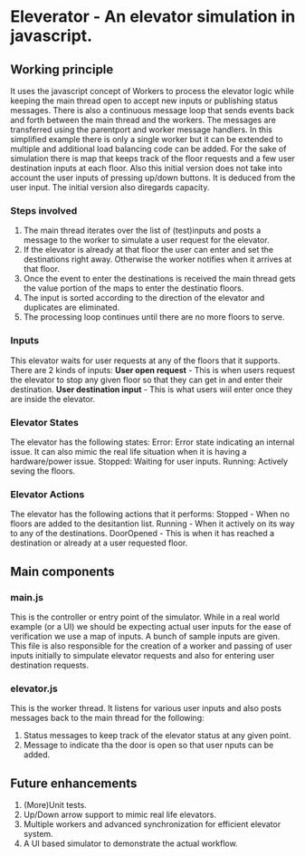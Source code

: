 # Eleverator - An elevator simulation in javascript.

## Working principle

It uses the javascript concept of Workers to process the elevator logic while keeping the main thread open to accept new inputs or publishing status messages.
There is also a continuous message loop that sends events back and forth between the main thread and the workers. The messages are transferred using the parentport and worker message handlers.
In this simplified example there is only a single worker but it can be extended to multiple and additional load balancing code can be added.
For the sake of simulation there is map that keeps track of the floor requests and a few user destination inputs at each floor. Also this initial version does not take into account the user inputs of pressing up/down buttons. 
It is deduced from the user input. The initial version also diregards capacity.

### Steps involved
1. The main thread iterates over the list of (test)inputs and posts a message to the worker to simulate a user request for the elevator.
2. If the elevator is already at that floor the user can enter and set the destinations right away. Otherwise the worker notifies when it arrives at that floor.
3. Once the event to enter the destinations is received the main thread gets the value portion of the maps to enter the destinatio floors.
4. The input is sorted according to the direction of the elevator and duplicates are eliminated.
5. The processing loop continues until there are no more floors to serve.

### Inputs
This elevator waits for user requests at any of the floors that it supports. There are 2 kinds of inputs:
**User open request** - This is when users request the elevator to stop any given floor so that they can get in and enter their destination.
**User destination input** - This is what users wiil enter once they are inside the elevator.

### Elevator States
The elevator has the following states:
    Error: Error state indicating an internal issue. It can also mimic the real life situation when it is having a hardware/power issue.
    Stopped: Waiting for user inputs.
    Running: Actively seving the floors.

### Elevator Actions
The elevator has the following actions that it performs:
    Stopped - When no floors are added to the desitantion list.
    Running - When it actively on its way to any of the destinations.
    DoorOpened - This is when it has reached a destination or already at a user requested floor.

## Main components

### main.js

This is the controller or entry point of the simulator. While in a real world example (or a UI) we should be expecting actual user inputs for the ease of verification we use a map of inputs.
A bunch of sample inputs are given. This file is also responsible for the creation of a worker and passing of user inputs initially to simpulate elevator requests and also for entering user destination requests.

### elevator.js

This is the worker thread. It listens for various user inputs and also posts messages back to the main thread for the following:
1. Status messages to keep track of the elevator status at any given point.
2. Message to indicate tha the door is open so that user nputs can be added.

## Future enhancements
1. (More)Unit tests.
2. Up/Down arrow support to mimic real life elevators.
3. Multiple workers and advanced synchronization for efficient elevator system.
4. A UI based simulator to demonstrate the actual workflow.

